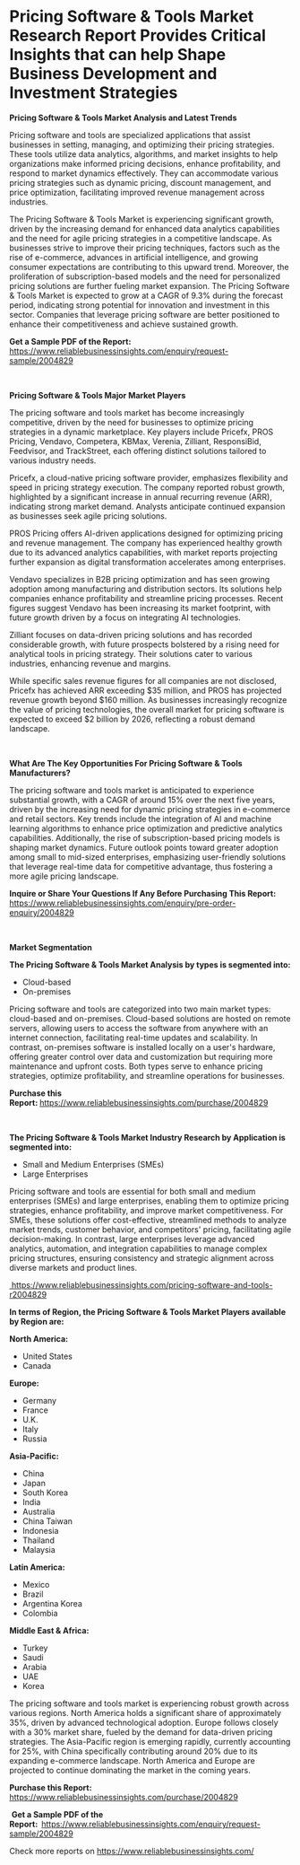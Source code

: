 <p><h1>Pricing Software & Tools Market Research Report Provides Critical Insights that can help Shape Business Development and Investment Strategies</h1></p><p><strong>Pricing Software & Tools Market Analysis and Latest Trends</strong></p>
<p><p>Pricing software and tools are specialized applications that assist businesses in setting, managing, and optimizing their pricing strategies. These tools utilize data analytics, algorithms, and market insights to help organizations make informed pricing decisions, enhance profitability, and respond to market dynamics effectively. They can accommodate various pricing strategies such as dynamic pricing, discount management, and price optimization, facilitating improved revenue management across industries.</p><p>The Pricing Software & Tools Market is experiencing significant growth, driven by the increasing demand for enhanced data analytics capabilities and the need for agile pricing strategies in a competitive landscape. As businesses strive to improve their pricing techniques, factors such as the rise of e-commerce, advances in artificial intelligence, and growing consumer expectations are contributing to this upward trend. Moreover, the proliferation of subscription-based models and the need for personalized pricing solutions are further fueling market expansion. The Pricing Software & Tools Market is expected to grow at a CAGR of 9.3% during the forecast period, indicating strong potential for innovation and investment in this sector. Companies that leverage pricing software are better positioned to enhance their competitiveness and achieve sustained growth.</p></p>
<p><strong>Get a Sample PDF of the Report:&nbsp;</strong> <a href="https://www.reliablebusinessinsights.com/enquiry/request-sample/2004829?utm_campaign=1837&utm_medium=2&utm_source=Github&utm_content=ia&utm_term=15012025&utm_id=pricing-software-tools">https://www.reliablebusinessinsights.com/enquiry/request-sample/2004829</a></p>
<p>&nbsp;</p>
<p><strong>Pricing Software & Tools Major Market Players</strong></p>
<p><p>The pricing software and tools market has become increasingly competitive, driven by the need for businesses to optimize pricing strategies in a dynamic marketplace. Key players include Pricefx, PROS Pricing, Vendavo, Competera, KBMax, Verenia, Zilliant, ResponsiBid, Feedvisor, and TrackStreet, each offering distinct solutions tailored to various industry needs.</p><p>Pricefx, a cloud-native pricing software provider, emphasizes flexibility and speed in pricing strategy execution. The company reported robust growth, highlighted by a significant increase in annual recurring revenue (ARR), indicating strong market demand. Analysts anticipate continued expansion as businesses seek agile pricing solutions.</p><p>PROS Pricing offers AI-driven applications designed for optimizing pricing and revenue management. The company has experienced healthy growth due to its advanced analytics capabilities, with market reports projecting further expansion as digital transformation accelerates among enterprises.</p><p>Vendavo specializes in B2B pricing optimization and has seen growing adoption among manufacturing and distribution sectors. Its solutions help companies enhance profitability and streamline pricing processes. Recent figures suggest Vendavo has been increasing its market footprint, with future growth driven by a focus on integrating AI technologies.</p><p>Zilliant focuses on data-driven pricing solutions and has recorded considerable growth, with future prospects bolstered by a rising need for analytical tools in pricing strategy. Their solutions cater to various industries, enhancing revenue and margins.</p><p>While specific sales revenue figures for all companies are not disclosed, Pricefx has achieved ARR exceeding $35 million, and PROS has projected revenue growth beyond $160 million. As businesses increasingly recognize the value of pricing technologies, the overall market for pricing software is expected to exceed $2 billion by 2026, reflecting a robust demand landscape.</p></p>
<p>&nbsp;</p>
<p><strong>What Are The Key Opportunities For Pricing Software & Tools Manufacturers?</strong></p>
<p><p>The pricing software and tools market is anticipated to experience substantial growth, with a CAGR of around 15% over the next five years, driven by the increasing need for dynamic pricing strategies in e-commerce and retail sectors. Key trends include the integration of AI and machine learning algorithms to enhance price optimization and predictive analytics capabilities. Additionally, the rise of subscription-based pricing models is shaping market dynamics. Future outlook points toward greater adoption among small to mid-sized enterprises, emphasizing user-friendly solutions that leverage real-time data for competitive advantage, thus fostering a more agile pricing landscape.</p></p>
<p><strong>Inquire or Share Your Questions If Any Before Purchasing This Report:</strong> <a href="https://www.reliablebusinessinsights.com/enquiry/pre-order-enquiry/2004829?utm_campaign=1837&utm_medium=2&utm_source=Github&utm_content=ia&utm_term=15012025&utm_id=pricing-software-tools">https://www.reliablebusinessinsights.com/enquiry/pre-order-enquiry/2004829</a></p>
<p>&nbsp;</p>
<p><strong>Market Segmentation</strong></p>
<p><strong>The Pricing Software & Tools Market Analysis by types is segmented into:</strong></p>
<p><ul><li>Cloud-based</li><li>On-premises</li></ul></p>
<p><p>Pricing software and tools are categorized into two main market types: cloud-based and on-premises. Cloud-based solutions are hosted on remote servers, allowing users to access the software from anywhere with an internet connection, facilitating real-time updates and scalability. In contrast, on-premises software is installed locally on a user's hardware, offering greater control over data and customization but requiring more maintenance and upfront costs. Both types serve to enhance pricing strategies, optimize profitability, and streamline operations for businesses.</p></p>
<p><strong>Purchase this Report:&nbsp;</strong><a href="https://www.reliablebusinessinsights.com/purchase/2004829?utm_campaign=1837&utm_medium=2&utm_source=Github&utm_content=ia&utm_term=15012025&utm_id=pricing-software-tools">https://www.reliablebusinessinsights.com/purchase/2004829</a></p>
<p>&nbsp;</p>
<p><strong>The Pricing Software & Tools Market Industry Research by Application is segmented into:</strong></p>
<p><ul><li>Small and Medium Enterprises (SMEs)</li><li>Large Enterprises</li></ul></p>
<p><p>Pricing software and tools are essential for both small and medium enterprises (SMEs) and large enterprises, enabling them to optimize pricing strategies, enhance profitability, and improve market competitiveness. For SMEs, these solutions offer cost-effective, streamlined methods to analyze market trends, customer behavior, and competitors' pricing, facilitating agile decision-making. In contrast, large enterprises leverage advanced analytics, automation, and integration capabilities to manage complex pricing structures, ensuring consistency and strategic alignment across diverse markets and product lines.</p></p>
<p><a href="https://www.reliablebusinessinsights.com/pricing-software-and-tools-r2004829?utm_campaign=1837&utm_medium=2&utm_source=Github&utm_content=ia&utm_term=15012025&utm_id=pricing-software-tools">&nbsp;https://www.reliablebusinessinsights.com/pricing-software-and-tools-r2004829</a></p>
<p><strong>In terms of Region, the Pricing Software & Tools Market Players available by Region are:</strong></p>
<p>
    <p> <strong> North America: </strong>
        <ul>
            <li>United States</li>
            <li>Canada</li>
        </ul>
        </p> 
    <p> <strong> Europe: </strong>
        <ul>
            <li>Germany</li>
            <li>France</li>
            <li>U.K.</li>
            <li>Italy</li>
            <li>Russia</li>
        </ul>
        </p> 
    <p> <strong> Asia-Pacific: </strong>
        <ul>
            <li>China</li>
            <li>Japan</li>
            <li>South Korea</li>
            <li>India</li>
            <li>Australia</li>
            <li>China Taiwan</li>
            <li>Indonesia</li>
            <li>Thailand</li>
            <li>Malaysia</li>
        </ul>
        </p> 
    <p> <strong> Latin America: </strong>
        <ul>
            <li>Mexico</li>
            <li>Brazil</li>
            <li>Argentina Korea</li>
            <li>Colombia</li>
        </ul>
        </p> 
    <p> <strong> Middle East & Africa: </strong>
        <ul>
            <li>Turkey</li>
            <li>Saudi</li>
            <li>Arabia</li>
            <li>UAE</li>
            <li>Korea</li>
        </ul>
    </p>
    </p>
<p><p>The pricing software and tools market is experiencing robust growth across various regions. North America holds a significant share of approximately 35%, driven by advanced technological adoption. Europe follows closely with a 30% market share, fueled by the demand for data-driven pricing strategies. The Asia-Pacific region is emerging rapidly, currently accounting for 25%, with China specifically contributing around 20% due to its expanding e-commerce landscape. North America and Europe are projected to continue dominating the market in the coming years.</p></p>
<p><strong>Purchase this Report: </strong><a href="https://www.reliablebusinessinsights.com/purchase/2004829?utm_campaign=1837&utm_medium=2&utm_source=Github&utm_content=ia&utm_term=15012025&utm_id=pricing-software-tools">https://www.reliablebusinessinsights.com/purchase/2004829</a></p>
<p>&nbsp;<strong>Get a Sample PDF of the Report:&nbsp;&nbsp;</strong><a href="https://www.reliablebusinessinsights.com/enquiry/request-sample/2004829?utm_campaign=1837&utm_medium=2&utm_source=Github&utm_content=ia&utm_term=15012025&utm_id=pricing-software-tools">https://www.reliablebusinessinsights.com/enquiry/request-sample/2004829</a></p>
<p><strong></strong></p>
<p>Check more reports on <a href="https://www.reliablebusinessinsights.com/?utm_campaign=1837&utm_medium=2&utm_source=Github&utm_content=ia&utm_term=15012025&utm_id=pricing-software-tools">https://www.reliablebusinessinsights.com/</a></p>